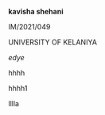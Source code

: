 <!DOCTYPE html>
<html lang="en">
<head>
    <meta charset="UTF-8">
    <meta name="viewport" content="width=device-width, initial-scale=1.0">
    <title>Document</title>
</head>
<body>
    <p><b>kavisha shehani</b></p>
    <p>IM/2021/049</p>
    <P>UNIVERSITY OF KELANIYA</P>
    <p><i>edye</i></p>
    <p>hhhh</p>
    <p>hhhh1</p>
    <h>lllla</h>
</body>
</html>
